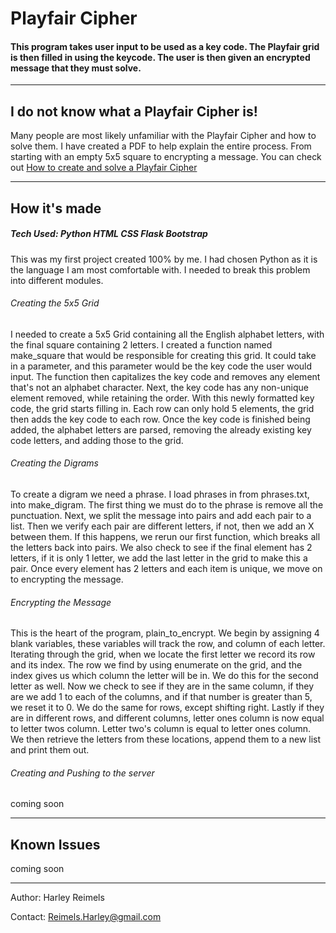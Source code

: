 # Playfair Cipher

#### This program takes user input to be used as a key code. The Playfair grid is then filled in using the keycode. The user is then given an encrypted message that they must solve.
<hr/>

## I do not know what a Playfair Cipher is!
Many people are most likely unfamiliar with the Playfair Cipher and how to solve them. I have created a PDF to help explain the entire process. 
From starting with an empty 5x5 square to encrypting a message. You can check out <a href="PlayFair Presentation.pdf">How to create and solve a Playfair Cipher</a>
<hr/>

## How it's made
##### Tech Used: Python HTML CSS Flask Bootstrap
This was my first project created 100% by me. I had chosen Python as it is the language I am most comfortable with. I needed to break this problem into different modules.

###### Creating the 5x5 Grid
I needed to create a 5x5 Grid containing all the English alphabet letters, with the final square containing 2 letters. I created a function named make_square that would be responsible for creating this grid.
It could take in a parameter, and this parameter would be the key code the user would input. The function then capitalizes the key code and removes any element that's not an alphabet character.
Next, the key code has any non-unique element removed, while retaining the order. With this newly formatted key code, the grid starts filling in. Each row can only hold 5 elements,
the grid then adds the key code to each row. Once the key code is finished being added, the alphabet letters are parsed, removing the already existing key code letters, and adding those to the grid.

###### Creating the Digrams
To create a digram we need a phrase. I load phrases in from phrases.txt, into make_digram. The first thing we must do to the phrase is remove all the punctuation. Next, we split the message into pairs and add each pair to a list. Then we verify each pair are different letters, if not, then we add an X between them. If this happens, we rerun our first function, which breaks all the letters back into pairs. We also check to see if the final element has 2 letters, if it is only 1 letter, we add the last letter in the grid to make this a pair. Once every element has 2 letters and each item is unique, we move on to encrypting the message.

###### Encrypting the Message
This is the heart of the program, plain_to_encrypt. We begin by assigning 4 blank variables, these variables will track the row, and column of each letter. Iterating through the grid, when we locate the first letter we record its row and its index. The row we find by using enumerate on the grid, and the index gives us which column the letter will be in. We do this for the second letter as well. Now we check to see if they are in the same column, if they are we add 1 to each of the columns, and if that number is greater than 5, we reset it to 0. We do the same for rows, except shifting right. Lastly if they are in different rows, and different columns, letter ones column is now equal to letter twos column. Letter two's column is equal to letter ones column. We then retrieve the letters from these locations, append them to a new list and print them out.

###### Creating and Pushing to the server
coming soon
<hr/>

## Known Issues
coming soon
<hr/>

Author: Harley Reimels

Contact: Reimels.Harley@gmail.com

